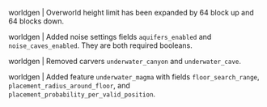 worldgen | Overworld height limit has been expanded by 64 block up and 64 blocks down.

worldgen | Added noise settings fields `aquifers_enabled` and `noise_caves_enabled`. They are both required booleans.

worldgen | Removed carvers `underwater_canyon` and `underwater_cave`.

worldgen | Added feature `underwater_magma` with fields `floor_search_range`, `placement_radius_around_floor`, and `placement_probability_per_valid_position`.
